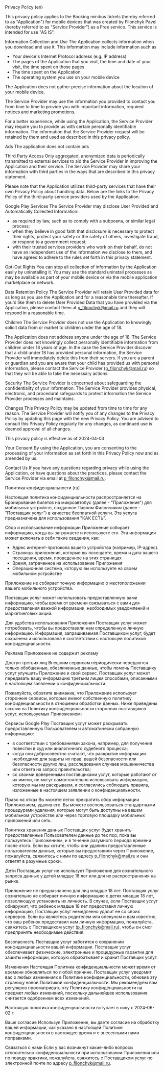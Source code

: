 Privacy Policy (en)

This privacy policy applies to the Booking minibus tickets (hereby referred to as "Application") for mobile devices that was created by Filonchyk Pavel (hereby referred to as "Service Provider") as a Free service. This service is intended for use "AS IS".

Information Collection and Use
The Application collects information when you download and use it. This information may include information such as

- Your device's Internet Protocol address (e.g. IP address)
- The pages of the Application that you visit, the time and date of your visit, the time spent on those pages
- The time spent on the Application
- The operating system you use on your mobile device

The Application does not gather precise information about the location of your mobile device.

The Service Provider may use the information you provided to contact you from time to time to provide you with important information, required notices and marketing promotions.

For a better experience, while using the Application, the Service Provider may require you to provide us with certain personally identifiable information. The information that the Service Provider request will be retained by them and used as described in this privacy policy.

Ads
The application does not contain ads

Third Party Access
Only aggregated, anonymized data is periodically transmitted to external services to aid the Service Provider in improving the Application and their service. The Service Provider may share your information with third parties in the ways that are described in this privacy statement.

Please note that the Application utilizes third-party services that have their own Privacy Policy about handling data. Below are the links to the Privacy Policy of the third-party service providers used by the Application:

Google Play Services
The Service Provider may disclose User Provided and Automatically Collected Information:
- as required by law, such as to comply with a subpoena, or similar legal process;
- when they believe in good faith that disclosure is necessary to protect their rights, protect your safety or the safety of others, investigate fraud, or respond to a government request;
- with their trusted services providers who work on their behalf, do not have an independent use of the information we disclose to them, and have agreed to adhere to the rules set forth in this privacy statement.

Opt-Out Rights
You can stop all collection of information by the Application easily by uninstalling it. You may use the standard uninstall processes as may be available as part of your mobile device or via the mobile application marketplace or network.

Data Retention Policy
The Service Provider will retain User Provided data for as long as you use the Application and for a reasonable time thereafter. If you'd like them to delete User Provided Data that you have provided via the Application, please contact them at p_filonchyk@mail.ru and they will respond in a reasonable time.

Children
The Service Provider does not use the Application to knowingly solicit data from or market to children under the age of 18.

The Application does not address anyone under the age of 18. The Service Provider does not knowingly collect personally identifiable information from children under 18 years of age. In the case the Service Provider discover that a child under 18 has provided personal information, the Service Provider will immediately delete this from their servers. If you are a parent or guardian and you are aware that your child has provided us with personal information, please contact the Service Provider (p_filonchyk@mail.ru) so that they will be able to take the necessary actions.

Security
The Service Provider is concerned about safeguarding the confidentiality of your information. The Service Provider provides physical, electronic, and procedural safeguards to protect information the Service Provider processes and maintains.

Changes
This Privacy Policy may be updated from time to time for any reason. The Service Provider will notify you of any changes to the Privacy Policy by updating this page with the new Privacy Policy. You are advised to consult this Privacy Policy regularly for any changes, as continued use is deemed approval of all changes.

This privacy policy is effective as of 2024-04-03

Your Consent
By using the Application, you are consenting to the processing of your information as set forth in this Privacy Policy now and as amended by us.

Contact Us
If you have any questions regarding privacy while using the Application, or have questions about the practices, please contact the Service Provider via email at p_filonchyk@mail.ru.


Политика конфиденциальности (ru)

Настоящая политика конфиденциальности распространяется на Бронирование билетов на микроавтобус (далее - "Приложение") для мобильных устройств, созданное Павлом Филончиком (далее - "Поставщик услуг") в качестве бесплатной услуги. Эта услуга предназначена для использования "КАК ЕСТЬ".

Сбор и использование информации
Приложение собирает информацию, когда вы загружаете и используете его. Эта информация может включать в себя такие сведения, как:

- Адрес интернет-протокола вашего устройства (например, IP-адрес).
- Страницы приложения, которые вы посещаете, время и дата вашего посещения, время, проведенное на этих страницах
- Время, затраченное на использование Приложения
- Операционная система, которую вы используете на своем мобильном устройстве

Приложение не собирает точную информацию о местоположении вашего мобильного устройства.

Поставщик услуг может использовать предоставленную вами информацию, чтобы время от времени связываться с вами для предоставления важной информации, необходимых уведомлений и маркетинговых акций.

Для удобства использования Приложения Поставщик услуг может потребовать, чтобы вы предоставили нам определенную личную информацию. Информация, запрашиваемая Поставщиком услуг, будет сохранена и использована в соответствии с настоящей политикой конфиденциальности.

Реклама
Приложение не содержит рекламу

Доступ третьих лиц
Внешним сервисам периодически передаются только обобщенные, обезличенные данные, чтобы помочь Поставщику услуг улучшить Приложение и свой сервис. Поставщик услуг может передавать вашу информацию третьим лицам способами, описанными в настоящем заявлении о конфиденциальности.

Пожалуйста, обратите внимание, что Приложение использует сторонние сервисы, которые имеют собственную политику конфиденциальности в отношении обработки данных. Ниже приведены ссылки на Политику конфиденциальности сторонних поставщиков услуг, используемых Приложением:

Сервисы Google Play
Поставщик услуг может раскрывать предоставленную Пользователем и автоматически собранную информацию:
- в соответствии с требованиями закона, например, для получения повестки в суд или аналогичного судебного процесса;
- когда они добросовестно считают, что раскрытие информации необходимо для защиты их прав, вашей безопасности или безопасности других лиц, расследования случаев мошенничества или ответа на запрос правительства;
- со своими доверенными поставщиками услуг, которые работают от их имени, не могут самостоятельно использовать информацию, которую мы им раскрываем, и согласились соблюдать правила, изложенные в настоящем заявлении о конфиденциальности.

Право на отказ
Вы можете легко прекратить сбор информации Приложением, удалив его. Вы можете воспользоваться стандартными процедурами удаления, которые могут быть доступны на вашем мобильном устройстве или через торговую площадку мобильных приложений или сеть.

Политика хранения данных
Поставщик услуг будет хранить предоставленные Пользователем данные до тех пор, пока вы пользуетесь Приложением, и в течение разумного периода времени после этого. Если вы хотите, чтобы они удалили предоставленные пользователем данные, которые вы предоставили через Приложение, пожалуйста, свяжитесь с ними по адресу p_filonchyk@mail.ru и они ответят в разумные сроки.

Дети
Поставщик услуг не использует Приложение для сознательного запроса данных у детей младше 18 лет или для их распространения на рынке.

Приложение не предназначено для лиц младше 18 лет. Поставщик услуг сознательно не собирает личную информацию о детях младше 18 лет, позволяющую установить их личность. В случае, если Поставщик услуг обнаружит, что ребенок младше 18 лет предоставил личную информацию, Поставщик услуг немедленно удалит ее со своих серверов. Если вы являетесь родителем или опекуном и вам известно, что ваш ребенок предоставил нам личную информацию, пожалуйста, свяжитесь с Поставщиком услуг (p_filonchyk@mail.ru), чтобы он смог предпринять необходимые действия.

Безопасность
Поставщик услуг заботится о сохранении конфиденциальности вашей информации. Поставщик услуг обеспечивает физические, электронные и процедурные гарантии для защиты информации, которую обрабатывает и хранит Поставщик услуг.

Изменения
Настоящая Политика конфиденциальности может время от времени обновляться по любой причине. Поставщик услуг уведомит вас о любых изменениях в Политике конфиденциальности, обновив эту страницу новой Политикой конфиденциальности. Мы рекомендуем вам регулярно просматривать эту Политику конфиденциальности на предмет любых изменений, поскольку дальнейшее использование считается одобрением всех изменений.

Настоящая политика конфиденциальности вступает в силу с 2024-06-02 г.

Ваше согласие
Используя Приложение, вы даете согласие на обработку вашей информации, как указано в настоящей Политике конфиденциальности в настоящее время и с внесенными нами поправками.

Связаться с нами
Если у вас возникнут какие-либо вопросы относительно конфиденциальности при использовании Приложения или по поводу практики, пожалуйста, свяжитесь с Поставщиком услуг по электронной почте по адресу p_filonchyk@mail.ru.



